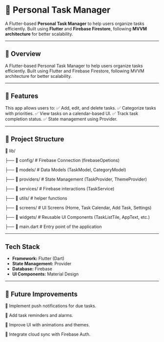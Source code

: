 # 📌 Personal Task Manager

A Flutter-based **Personal Task Manager** to help users organize tasks efficiently. Built using **Flutter** and **Firebase Firestore**, following **MVVM architecture** for better scalability.

---
## **🚀 Overview**
A Flutter-based Personal Task Manager to help users organize tasks efficiently. Built using Flutter and Firebase Firestore, following MVVM architecture for better scalability.

---
## **🚀 Features**
This app allows users to:
✅ Add, edit, and delete tasks.
✅ Categorize tasks with priorities.
✅ View tasks on a calendar-based UI.
✅ Track task completion status.
✅ State management using Provider.

---

## **📂 Project Structure**

📂 lib/

├── 📂 config/            # Firebase Connection (firebaseOpetions)

├── 📂 models/            # Data Models (TaskModel, CategoryModel)

├── 📂 providers/         # State Management (TaskProvider, ThemeProvider)

├── 📂 services/          # Firebase interactions (TaskService)

├── 📂 utils/             # helper functions 

├── 📂 screens/           # UI Screens (Home, Task Calendar, Add Task, Settings)

├── 📂 widgets/           # Reusable UI Components (TaskListTile, AppText, etc.)

├── 📝 main.dart          # Entry point of the application

---



## **Tech Stack**
- **Framework:** Flutter (Dart)  
- **State Management:** Provider  
- **Database:** Firebase  
- **UI Components:** Material Design

---
## **🚀 Future Improvements**

🔹 Implement push notifications for due tasks.

🔹 Add task reminders and alarms.

🔹 Improve UI with animations and themes.

🔹 Integrate cloud sync with Firebase Auth.